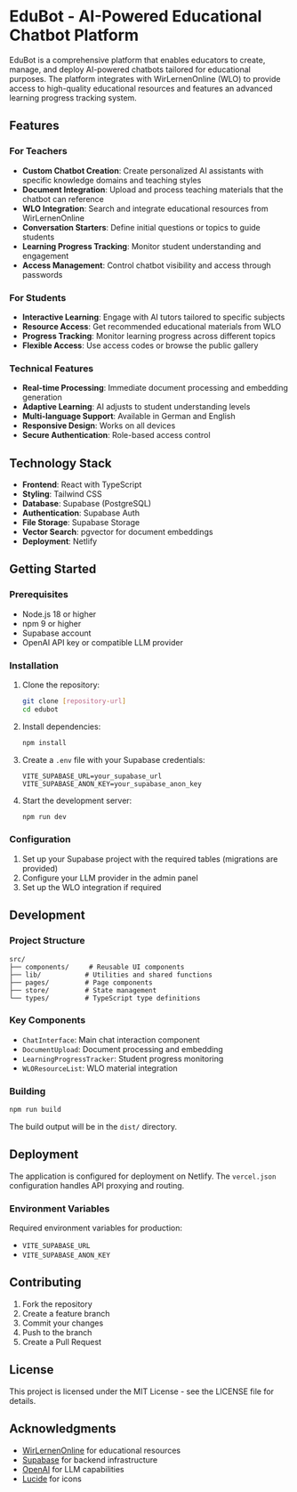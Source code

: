 # EduBot - AI-Powered Educational Chatbot Platform

EduBot is a comprehensive platform that enables educators to create, manage, and deploy AI-powered chatbots tailored for educational purposes. The platform integrates with WirLernenOnline (WLO) to provide access to high-quality educational resources and features an advanced learning progress tracking system.

## Features

### For Teachers
- **Custom Chatbot Creation**: Create personalized AI assistants with specific knowledge domains and teaching styles
- **Document Integration**: Upload and process teaching materials that the chatbot can reference
- **WLO Integration**: Search and integrate educational resources from WirLernenOnline
- **Conversation Starters**: Define initial questions or topics to guide students
- **Learning Progress Tracking**: Monitor student understanding and engagement
- **Access Management**: Control chatbot visibility and access through passwords

### For Students
- **Interactive Learning**: Engage with AI tutors tailored to specific subjects
- **Resource Access**: Get recommended educational materials from WLO
- **Progress Tracking**: Monitor learning progress across different topics
- **Flexible Access**: Use access codes or browse the public gallery

### Technical Features
- **Real-time Processing**: Immediate document processing and embedding generation
- **Adaptive Learning**: AI adjusts to student understanding levels
- **Multi-language Support**: Available in German and English
- **Responsive Design**: Works on all devices
- **Secure Authentication**: Role-based access control

## Technology Stack

- **Frontend**: React with TypeScript
- **Styling**: Tailwind CSS
- **Database**: Supabase (PostgreSQL)
- **Authentication**: Supabase Auth
- **File Storage**: Supabase Storage
- **Vector Search**: pgvector for document embeddings
- **Deployment**: Netlify

## Getting Started

### Prerequisites

- Node.js 18 or higher
- npm 9 or higher
- Supabase account
- OpenAI API key or compatible LLM provider

### Installation

1. Clone the repository:
   ```bash
   git clone [repository-url]
   cd edubot
   ```

2. Install dependencies:
   ```bash
   npm install
   ```

3. Create a `.env` file with your Supabase credentials:
   ```env
   VITE_SUPABASE_URL=your_supabase_url
   VITE_SUPABASE_ANON_KEY=your_supabase_anon_key
   ```

4. Start the development server:
   ```bash
   npm run dev
   ```

### Configuration

1. Set up your Supabase project with the required tables (migrations are provided)
2. Configure your LLM provider in the admin panel
3. Set up the WLO integration if required

## Development

### Project Structure

```
src/
├── components/     # Reusable UI components
├── lib/           # Utilities and shared functions
├── pages/         # Page components
├── store/         # State management
└── types/         # TypeScript type definitions
```

### Key Components

- `ChatInterface`: Main chat interaction component
- `DocumentUpload`: Document processing and embedding
- `LearningProgressTracker`: Student progress monitoring
- `WLOResourceList`: WLO material integration

### Building

```bash
npm run build
```

The build output will be in the `dist/` directory.

## Deployment

The application is configured for deployment on Netlify. The `vercel.json` configuration handles API proxying and routing.

### Environment Variables

Required environment variables for production:

- `VITE_SUPABASE_URL`
- `VITE_SUPABASE_ANON_KEY`

## Contributing

1. Fork the repository
2. Create a feature branch
3. Commit your changes
4. Push to the branch
5. Create a Pull Request

## License

This project is licensed under the MIT License - see the LICENSE file for details.

## Acknowledgments

- [WirLernenOnline](https://wirlernenonline.de/) for educational resources
- [Supabase](https://supabase.com/) for backend infrastructure
- [OpenAI](https://openai.com/) for LLM capabilities
- [Lucide](https://lucide.dev/) for icons